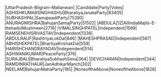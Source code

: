  
|UttarPradesh-Bilgram-Mallanwan|
|Candidate|Party|Votes|
|ASHISHKUMARSINGHASHU|BharatiyaJanataParty|83405|
|SUBHASHPAL|SamajwadiParty|75380|
|ANURAGMISHRA|BahujanSamajParty|51502|
|ABDULAZIZ|AllIndiaMajlis-E-IttehadulMuslimeen|2716|
|VIMALSINGHPATEL|Independent|1569|
|RAMSENEHISRIVASTAV|Independent|1336|
|ABDULRAUF|RashtriyaLokDal|846|
|MAHESHPRASAD|Independent|567|
|ABHISHEKPATEL|BhartiyaKrishakDal|559|
|HARISHCHANDRAYADAV|Independent|514|
|ASHWANIKUMAR|PeaceParty|376|
|SURAJBALI|BharatiyaSubhashSena|364|
|DEVICHARAN|Independent|344|
|RAMDINRATHAUR|JanAdhikarManch|302|
|NEELAM|BahujanMahaParty|185|
|NoneoftheAbove|NoneoftheAbove|1826|

